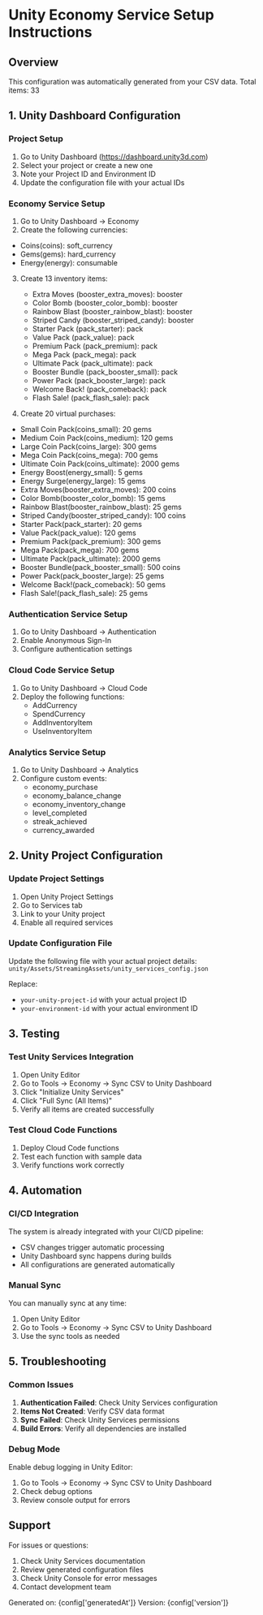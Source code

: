 
# Unity Economy Service Setup Instructions

## Overview
This configuration was automatically generated from your CSV data.
Total items: 33

## 1. Unity Dashboard Configuration

### Project Setup
1. Go to Unity Dashboard (https://dashboard.unity3d.com)
2. Select your project or create a new one
3. Note your Project ID and Environment ID
4. Update the configuration file with your actual IDs

### Economy Service Setup
1. Go to Unity Dashboard → Economy
2. Create the following currencies:
 - Coins(coins): soft_currency
 - Gems(gems): hard_currency
 - Energy(energy): consumable

3. Create 13 inventory items:
   - Extra Moves (booster_extra_moves): booster
   - Color Bomb (booster_color_bomb): booster
   - Rainbow Blast (booster_rainbow_blast): booster
   - Striped Candy (booster_striped_candy): booster
   - Starter Pack (pack_starter): pack
   - Value Pack (pack_value): pack
   - Premium Pack (pack_premium): pack
   - Mega Pack (pack_mega): pack
   - Ultimate Pack (pack_ultimate): pack
   - Booster Bundle (pack_booster_small): pack
   - Power Pack (pack_booster_large): pack
   - Welcome Back! (pack_comeback): pack
   - Flash Sale! (pack_flash_sale): pack

4. Create 20 virtual purchases:
 - Small Coin Pack(coins_small): 20 gems
 - Medium Coin Pack(coins_medium): 120 gems
 - Large Coin Pack(coins_large): 300 gems
 - Mega Coin Pack(coins_mega): 700 gems
 - Ultimate Coin Pack(coins_ultimate): 2000 gems
 - Energy Boost(energy_small): 5 gems
 - Energy Surge(energy_large): 15 gems
 - Extra Moves(booster_extra_moves): 200 coins
 - Color Bomb(booster_color_bomb): 15 gems
 - Rainbow Blast(booster_rainbow_blast): 25 gems
 - Striped Candy(booster_striped_candy): 100 coins
 - Starter Pack(pack_starter): 20 gems
 - Value Pack(pack_value): 120 gems
 - Premium Pack(pack_premium): 300 gems
 - Mega Pack(pack_mega): 700 gems
 - Ultimate Pack(pack_ultimate): 2000 gems
 - Booster Bundle(pack_booster_small): 500 coins
 - Power Pack(pack_booster_large): 25 gems
 - Welcome Back!(pack_comeback): 50 gems
 - Flash Sale!(pack_flash_sale): 25 gems

### Authentication Service Setup
1. Go to Unity Dashboard → Authentication
2. Enable Anonymous Sign-In
3. Configure authentication settings

### Cloud Code Service Setup
1. Go to Unity Dashboard → Cloud Code
2. Deploy the following functions:
   - AddCurrency
   - SpendCurrency
   - AddInventoryItem
   - UseInventoryItem

### Analytics Service Setup
1. Go to Unity Dashboard → Analytics
2. Configure custom events:
   - economy_purchase
   - economy_balance_change
   - economy_inventory_change
   - level_completed
   - streak_achieved
   - currency_awarded

## 2. Unity Project Configuration

### Update Project Settings
1. Open Unity Project Settings
2. Go to Services tab
3. Link to your Unity project
4. Enable all required services

### Update Configuration File
Update the following file with your actual project details:
`unity/Assets/StreamingAssets/unity_services_config.json`

Replace:
- `your-unity-project-id` with your actual project ID
- `your-environment-id` with your actual environment ID

## 3. Testing

### Test Unity Services Integration
1. Open Unity Editor
2. Go to Tools → Economy → Sync CSV to Unity Dashboard
3. Click "Initialize Unity Services"
4. Click "Full Sync (All Items)"
5. Verify all items are created successfully

### Test Cloud Code Functions
1. Deploy Cloud Code functions
2. Test each function with sample data
3. Verify functions work correctly

## 4. Automation

### CI/CD Integration
The system is already integrated with your CI/CD pipeline:
- CSV changes trigger automatic processing
- Unity Dashboard sync happens during builds
- All configurations are generated automatically

### Manual Sync
You can manually sync at any time:
1. Open Unity Editor
2. Go to Tools → Economy → Sync CSV to Unity Dashboard
3. Use the sync tools as needed

## 5. Troubleshooting

### Common Issues
1. **Authentication Failed**: Check Unity Services configuration
2. **Items Not Created**: Verify CSV data format
3. **Sync Failed**: Check Unity Services permissions
4. **Build Errors**: Verify all dependencies are installed

### Debug Mode
Enable debug logging in Unity Editor:
1. Go to Tools → Economy → Sync CSV to Unity Dashboard
2. Check debug options
3. Review console output for errors

## Support
For issues or questions:
1. Check Unity Services documentation
2. Review generated configuration files
3. Check Unity Console for error messages
4. Contact development team

Generated on: {config['generatedAt']}
Version: {config['version']}
